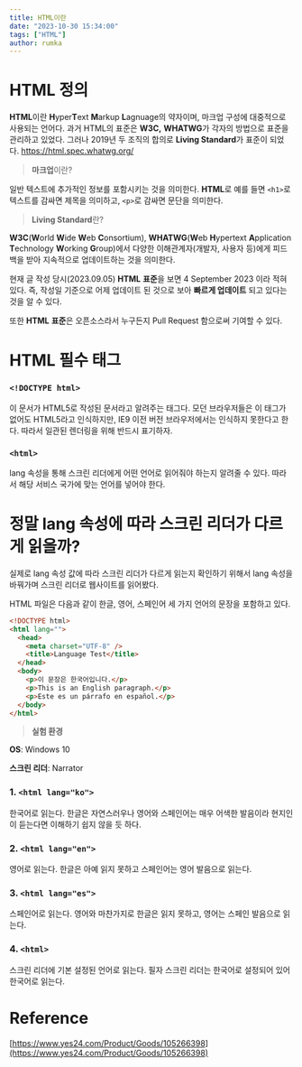 ```yaml
---
title: HTML이란
date: "2023-10-30 15:34:00"
tags: ["HTML"]
author: rumka
---
```


# HTML 정의

**HTML**이란 **H**yper**T**ext **M**arkup **L**agnuage의 약자이며, 마크업 구성에 대중적으로 사용되는 언어다.
과거 HTML의 표준은 **W3C,** **WHATWG**가 각자의 방법으로 표준을 관리하고 있었다.
그러나 2019년 두 조직의 합의로 **Living Standard**가 표준이 되었다.
https://html.spec.whatwg.org/

> **마크업**이란?

일반 텍스트에 추가적인 정보를 포함시키는 것을 의미한다.
**HTML**로 예를 들면 `<h1>`로 텍스트를 감싸면 제목을 의미하고, `<p>`로 감싸면 문단을 의미한다.

> **Living Standard**란?

**W3C**(**W**orld **W**ide **W**eb **C**onsortium), **WHATWG**(**W**eb **H**ypertext **A**pplication **T**echnology **W**orking **G**roup)에서 다양한 이해관계자(개발자, 사용자 등)에게 피드백을 받아 지속적으로 업데이트하는 것을 의미한다.

현재 글 작성 당시(2023.09.05) **HTML** **표준**을 보면 4 September 2023 이라 적혀있다.
즉, 작성일 기준으로 어제 업데이트 된 것으로 보아 **빠르게 업데이트** 되고 있다는 것을 알 수 있다.

또한 **HTML** **표준**은 오픈소스라서 누구든지 Pull Request 함으로써 기여할 수 있다.

# HTML 필수 태그

### `<!DOCTYPE html>`

이 문서가 HTML5로 작성된 문서라고 알려주는 태그다.
모던 브라우저들은 이 태그가 없어도 HTML5라고 인식하지만, IE9 이전 버전 브라우저에서는 인식하지 못한다고 한다. 따라서 일관된 렌더링을 위해 반드시 표기하자.

### `<html>`

lang 속성을 통해 스크린 리더에게 어떤 언어로 읽어줘야 하는지 알려줄 수 있다.
따라서 해당 서비스 국가에 맞는 언어를 넣어야 한다.

# 정말 lang 속성에 따라 스크린 리더가 다르게 읽을까?

실제로 lang 속성 값에 따라 스크린 리더가 다르게 읽는지 확인하기 위해서 lang 속성을 바꿔가며 스크린 리더로 웹사이트를 읽어봤다.

HTML 파일은 다음과 같이 한글, 영어, 스페인어 세 가지 언어의 문장을 포함하고 있다.

```html
<!DOCTYPE html>
<html lang="">
  <head>
    <meta charset="UTF-8" />
    <title>Language Test</title>
  </head>
  <body>
    <p>이 문장은 한국어입니다.</p>
    <p>This is an English paragraph.</p>
    <p>Este es un párrafo en español.</p>
  </body>
</html>
```

> **실험 환경**

**OS**: Windows 10

**스크린 리더**: Narrator

### 1. `<html lang="ko">`

한국어로 읽는다. 한글은 자연스러우나 영어와 스페인어는 매우 어색한 발음이라 현지인이 듣는다면 이해하기 쉽지 않을 듯 하다.

### 2. `<html lang="en">`

영어로 읽는다. 한글은 아예 읽지 못하고 스페인어는 영어 발음으로 읽는다.

### 3. `<html lang="es">`

스페인어로 읽는다. 영어와 마찬가지로 한글은 읽지 못하고, 영어는 스페인 발음으로 읽는다.

### 4. `<html>`

스크린 리더에 기본 설정된 언어로 읽는다. 필자 스크린 리더는 한국어로 설정되어 있어 한국어로 읽는다.

# Reference

[https://www.yes24.com/Product/Goods/105266398](https://www.yes24.com/Product/Goods/105266398)
